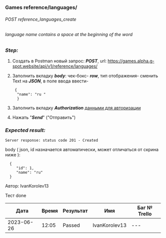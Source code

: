 ### Games reference/languages/ 
###### POST reference_languages_create
###### language name contains a space at the beginning of the word

### *Step:*
1. Создать в Postman новый запрос: ***POST***, url: https://games.alpha.g-spot.website/api/v1/reference/languages/
2. Заполнить вкладку ***body***: чек-бокс- ***row***, тип отображения- сменить Text на ***JSON***, в поле ввода ввести-

        {
         "name": "ru "
         }

3. Заполнить вкладку ***Authorization*** [данными для авторизации](https://github.com/victoretc/GSPOTtestingdocumentation/blob/main/Authorization_data.md)
4. Нажать "***Send***" ("Отправить")

### *Expected result:*
    Server response: status code 201 - Created

body ( json, id назначается автоматически, может отличаться от скрина ниже ):

      { 
         "id": 1,  
         "name": "ru" 
      }


Автор: IvanKorolev13

Тест done

| Дата       | Время | Результат | Имя | Баг № Trello |
|------------|-------|-----------| --- | --- |
| 2023-06-26 | 12:05 | Passed    | IvanKorolev13 | --- | 
